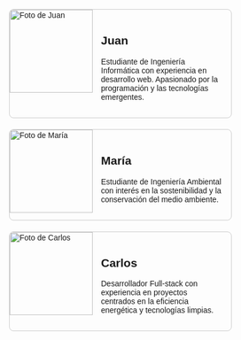 <head>
  <meta charset="UTF-8">
  <meta name="viewport" content="width=device-width, initial-scale=1.0">
  <style>
    body {
      font-family: Arial, sans-serif;
      margin: 20px;
    }
    .card {
      border: 1px solid #ccc;
      border-radius: 8px;
      overflow: hidden;
      margin: 20px;
      width: 400px;
      display: flex;
    }
    .card img {
      width: 150px;
      height: auto;
    }
    .card-content {
      padding: 15px;
      flex: 1; /* Esto permite que ocupe el espacio restante */
    }
  </style>
  <title>Cartas de Presentación</title>
</head>
<body>

  <div class="card">
    <img src="enlace_a_imagen_juan.jpg" alt="Foto de Juan">
    <div class="card-content">
      <h2>Juan</h2>
      <p>Estudiante de Ingeniería Informática con experiencia en desarrollo web. Apasionado por la programación y las tecnologías emergentes.</p>
    </div>
  </div>

  <div class="card">
    <img src="enlace_a_imagen_maria.jpg" alt="Foto de María">
    <div class="card-content">
      <h2>María</h2>
      <p>Estudiante de Ingeniería Ambiental con interés en la sostenibilidad y la conservación del medio ambiente.</p>
    </div>
  </div>

  <div class="card">
    <img src="enlace_a_imagen_carlos.jpg" alt="Foto de Carlos">
    <div class="card-content">
      <h2>Carlos</h2>
      <p>Desarrollador Full-stack con experiencia en proyectos centrados en la eficiencia energética y tecnologías limpias.</p>
    </div>
  </div>

</body>
</html>
